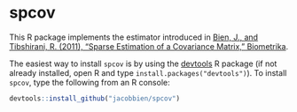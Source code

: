 
<!-- README.md is generated from README.Rmd. Please edit that file -->

# spcov

This R package implements the estimator introduced in [Bien, J., and
Tibshirani, R. (2011), “Sparse Estimation of a Covariance Matrix,”
Biometrika](https://academic.oup.com/biomet/article/98/4/807/234877).

The easiest way to install `spcov` is by using the
[devtools](https://CRAN.R-project.org/package=devtools) R package (if
not already installed, open R and type `install.packages("devtools")`).
To install `spcov`, type the following from an R console:

``` r
devtools::install_github("jacobbien/spcov")
```
